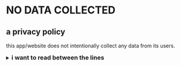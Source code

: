 
# NO DATA COLLECTED
## a privacy policy

this app/website does not intentionally collect any data from its users.

<details>
<summary>
<h3 style="display:inline;">
i want to read between the lines
</h3>
</summary>

<h4><strong><emphasis>intentionally</emphasis></strong>?</h4>

yes, no data collection is undertaken by the creator of the app/website.

<h4>however</h4>

distribution platforms collect or share data for analytics and the sort.

<details style="margin-left: 2em;display: block;">
<summary>
<h5 style="display:inline;"> some examples of how platforms collect or share data</h5>
</summary>

<ul>   

- [PlayStore](https://play.google.com) collects installation count and location data of the user

- most browsers (Chrome, Firefox, Edge, Safari, curl, etc) inform websites of minimal information regarding the user such as

   - the operating system (windows, macOS, etc.)

   - the browser name and version
   
   - etc.

</ul>   

</details>

and the creator of this app/website has no control over these depending on the platform

the user accepted the privacy policy of the platform before (or by) using the platform

</details>
